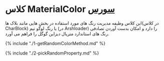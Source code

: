 <h1>
 کلاس MaterialColor
<a class="ext-link" href="classes_Tetris_Gameplay.js.html#line24" >سورس</a>
</h1>
این کلاس وظیفه مدیریت رنگ های مورد استفاده در بخش هایی مانند بلاک ها(در کلاس CharBlock) یا رنگ لوگو تیم (در Arshloader) را دارد و امکان بدست آوردن تصادفی رنگ های استاندارد متریال دیزاین گوگل را فراهم می آورد.

{% include "./1-getRandomColorMethod.md" %}

{% include "./2-pickRandomProperty.md" %}
